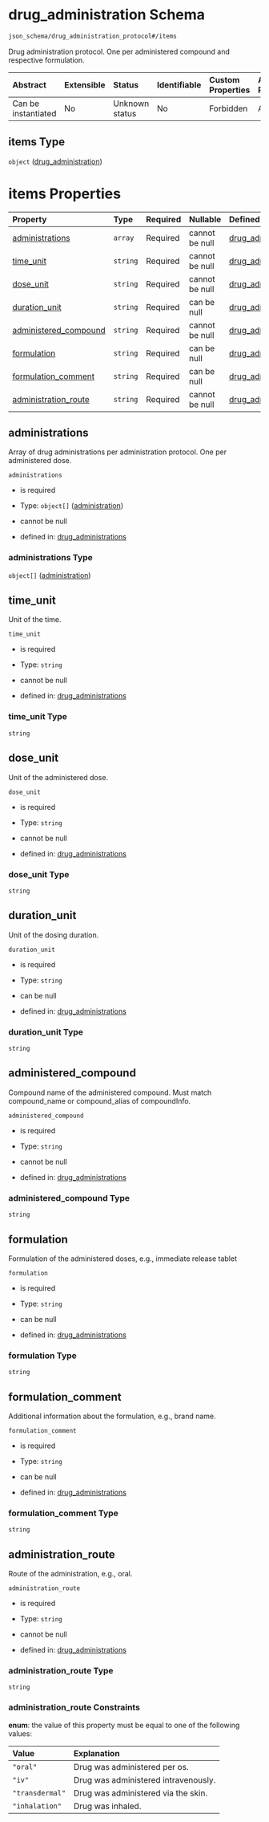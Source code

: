 # drug\_administration Schema

```txt
json_schema/drug_administration_protocol#/items
```

Drug administration protocol. One per administered compound and respective formulation.

| Abstract            | Extensible | Status         | Identifiable | Custom Properties | Additional Properties | Access Restrictions | Defined In                                                                                                             |
| :------------------ | :--------- | :------------- | :----------- | :---------------- | :-------------------- | :------------------ | :--------------------------------------------------------------------------------------------------------------------- |
| Can be instantiated | No         | Unknown status | No           | Forbidden         | Allowed               | none                | [drug\_administration\_protocol.schema.json\*](../out/drug_administration_protocol.schema.json "open original schema") |

## items Type

`object` ([drug\_administration](drug_administration_protocol-drug_administration.md))

# items Properties

| Property                                         | Type     | Required | Nullable       | Defined by                                                                                                                                                                                       |
| :----------------------------------------------- | :------- | :------- | :------------- | :----------------------------------------------------------------------------------------------------------------------------------------------------------------------------------------------- |
| [administrations](#administrations)              | `array`  | Required | cannot be null | [drug\_administrations](drug_administration_protocol-drug_administration-properties-administrations.md "json_schema/drug_administration_protocol#/items/properties/administrations")             |
| [time\_unit](#time_unit)                         | `string` | Required | cannot be null | [drug\_administrations](drug_administration_protocol-drug_administration-properties-time_unit.md "json_schema/drug_administration_protocol#/items/properties/time_unit")                         |
| [dose\_unit](#dose_unit)                         | `string` | Required | cannot be null | [drug\_administrations](drug_administration_protocol-drug_administration-properties-dose_unit.md "json_schema/drug_administration_protocol#/items/properties/dose_unit")                         |
| [duration\_unit](#duration_unit)                 | `string` | Required | can be null    | [drug\_administrations](drug_administration_protocol-drug_administration-properties-duration_unit.md "json_schema/drug_administration_protocol#/items/properties/duration_unit")                 |
| [administered\_compound](#administered_compound) | `string` | Required | cannot be null | [drug\_administrations](drug_administration_protocol-drug_administration-properties-administered_compound.md "json_schema/drug_administration_protocol#/items/properties/administered_compound") |
| [formulation](#formulation)                      | `string` | Required | can be null    | [drug\_administrations](drug_administration_protocol-drug_administration-properties-formulation.md "json_schema/drug_administration_protocol#/items/properties/formulation")                     |
| [formulation\_comment](#formulation_comment)     | `string` | Required | can be null    | [drug\_administrations](drug_administration_protocol-drug_administration-properties-formulation_comment.md "json_schema/drug_administration_protocol#/items/properties/formulation_comment")     |
| [administration\_route](#administration_route)   | `string` | Required | cannot be null | [drug\_administrations](drug_administration_protocol-drug_administration-properties-administration_route.md "json_schema/drug_administration_protocol#/items/properties/administration_route")   |

## administrations

Array of drug administrations per administration protocol. One per administered dose.

`administrations`

*   is required

*   Type: `object[]` ([administration](drug_administration_protocol-drug_administration-properties-administrations-administration.md))

*   cannot be null

*   defined in: [drug\_administrations](drug_administration_protocol-drug_administration-properties-administrations.md "json_schema/drug_administration_protocol#/items/properties/administrations")

### administrations Type

`object[]` ([administration](drug_administration_protocol-drug_administration-properties-administrations-administration.md))

## time\_unit

Unit of the time.

`time_unit`

*   is required

*   Type: `string`

*   cannot be null

*   defined in: [drug\_administrations](drug_administration_protocol-drug_administration-properties-time_unit.md "json_schema/drug_administration_protocol#/items/properties/time_unit")

### time\_unit Type

`string`

## dose\_unit

Unit of the administered dose.

`dose_unit`

*   is required

*   Type: `string`

*   cannot be null

*   defined in: [drug\_administrations](drug_administration_protocol-drug_administration-properties-dose_unit.md "json_schema/drug_administration_protocol#/items/properties/dose_unit")

### dose\_unit Type

`string`

## duration\_unit

Unit of the dosing duration.

`duration_unit`

*   is required

*   Type: `string`

*   can be null

*   defined in: [drug\_administrations](drug_administration_protocol-drug_administration-properties-duration_unit.md "json_schema/drug_administration_protocol#/items/properties/duration_unit")

### duration\_unit Type

`string`

## administered\_compound

Compound name of the administered compound. Must match compound\_name or compound\_alias of compoundInfo.

`administered_compound`

*   is required

*   Type: `string`

*   cannot be null

*   defined in: [drug\_administrations](drug_administration_protocol-drug_administration-properties-administered_compound.md "json_schema/drug_administration_protocol#/items/properties/administered_compound")

### administered\_compound Type

`string`

## formulation

Formulation of the administered doses, e.g., immediate release tablet

`formulation`

*   is required

*   Type: `string`

*   can be null

*   defined in: [drug\_administrations](drug_administration_protocol-drug_administration-properties-formulation.md "json_schema/drug_administration_protocol#/items/properties/formulation")

### formulation Type

`string`

## formulation\_comment

Additional information about the formulation, e.g., brand name.

`formulation_comment`

*   is required

*   Type: `string`

*   can be null

*   defined in: [drug\_administrations](drug_administration_protocol-drug_administration-properties-formulation_comment.md "json_schema/drug_administration_protocol#/items/properties/formulation_comment")

### formulation\_comment Type

`string`

## administration\_route

Route of the administration, e.g., oral.

`administration_route`

*   is required

*   Type: `string`

*   cannot be null

*   defined in: [drug\_administrations](drug_administration_protocol-drug_administration-properties-administration_route.md "json_schema/drug_administration_protocol#/items/properties/administration_route")

### administration\_route Type

`string`

### administration\_route Constraints

**enum**: the value of this property must be equal to one of the following values:

| Value           | Explanation                          |
| :-------------- | :----------------------------------- |
| `"oral"`        | Drug was administered per os.        |
| `"iv"`          | Drug was administered intravenously. |
| `"transdermal"` | Drug was administered via the skin.  |
| `"inhalation"`  | Drug was inhaled.                    |
